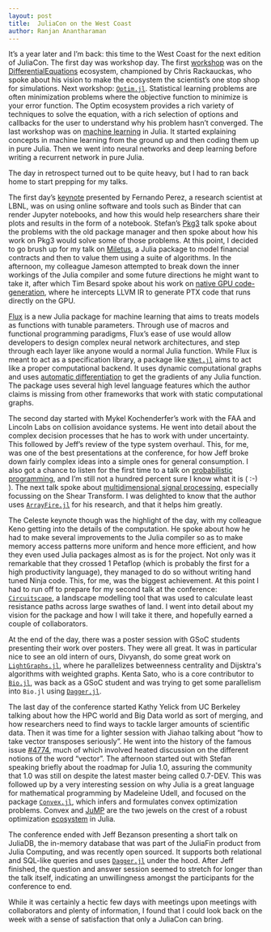 ```yaml
---
layout: post
title:  JuliaCon on the West Coast
author: Ranjan Anantharaman
---
```


It’s a year later and I’m back: this time to the West Coast for the next edition of JuliaCon. 
The first day was workshop day. The first [workshop](https://www.youtube.com/watch?v=7NDkpWoNiQ4) was on the [DifferentialEquations](https://github.com/JuliaDiffEq/) ecosystem, 
championed by Chris Rackauckas, who spoke about his vision to make the ecosystem the 
scientist’s one stop shop for simulations. Next workshop: [`Optim.jl`](https://github.com/JuliaNLSolvers/Optim.jl). Statistical learning
 problems are often minimization problems where the objective function to minimize is your
error function. The Optim ecosystem provides a rich variety of techniques to solve the
equation, with a rich selection of options and callbacks for the user to understand why
his problem hasn’t converged. The last workshop was on [machine learning](https://github.com/ninjin/juliacon2017_dl_workshop) in Julia. It started
explaining concepts in machine learning from the ground up and then coding them up in pure Julia. Then we went into neural networks and deep learning before writing a recurrent network in pure Julia. 

The day in retrospect turned out to be quite heavy, but I had to ran back home to start prepping for my talks. 
   
The first day’s [keynote](https://www.youtube.com/watch?v=DUdE3M2nlDE) presented by Fernando Perez, a research scientist at LBNL, was on 
using online software and tools such as Binder that can render Jupyter notebooks, and how 
this would help researchers share their plots and results in the form of a notebook. Stefan’s
[Pkg3](https://github.com/StefanKarpinski/Pkg3.jl) talk spoke about the problems with the old 
package manager and then spoke about how his work on Pkg3 would solve some of those problems. 
At this point, I decided to go brush up for my talk on [Miletus](https://www.youtube.com/watch?v=FKBSVb9405w), a Julia package to model financial contracts 
and then to value them using a suite of algorithms. In the afternoon, my colleague Jameson 
attempted to break down the inner workings of the Julia compiler and some future directions he might want to take it, after which Tim Besard spoke about his work on [native GPU code-generation](https://github.com/JuliaGPU/CUDAnative.jl), where he intercepts LLVM IR to generate PTX code that runs directly on the GPU. 
    
[Flux](https://github.com/MikeInnes/Flux.jl) is a new Julia package for machine learning that 
aims to treats models as functions with tunable parameters. Through use of macros and 
functional programming paradigms, Flux’s ease of use would allow developers to design complex 
neural network architectures, and step through each layer like anyone would a normal Julia 
function. While Flux is meant to act as a specification library, a package like 
[`KNet.jl`](https://github.com/denizyuret/Knet.jl) aims to act like a proper computational 
backend. It uses dynamic computational graphs and uses 
[automatic differentiation](https://github.com/denizyuret/AutoGrad.jl) to get the 
gradients of any Julia function. The package uses several high level language features which 
the author claims is missing from other frameworks that work with static computational 
graphs. 
     
The second day started with Mykel Kochenderfer’s work with the FAA and Lincoln Labs on 
collision avoidance systems. He went into detail about the complex decision processes that he 
has to work with under uncertainty. This followed by Jeff’s review of the type system 
overhaul. This, for me, was one of the best presentations at the conference, for how Jeff 
broke down fairly complex ideas into a simple ones for general consumption. I also got a 
chance to listen for the first time to a talk on 
[probabilistic programming](https://github.com/yebai/Turing.jl), and I’m still not 
a hundred percent sure I know what it is ( :-) ). The next talk spoke about [multidimensional 
signal processing](https://github.com/arsenal9971/Shearlab.jl), especially focussing on the 
Shear Transform. I was delighted to know that the author uses 
[`ArrayFire.jl`](https://github.com/JuliaComputing/ArrayFire.jl) for his research, and that 
it helps him greatly. 
      
The Celeste keynote though was the highlight of the day, with my colleague Keno getting into 
the details of the computation. He spoke about how he had to make several improvements to the 
Julia compiler so as to make memory access patterns more uniform and hence more efficient, 
and how they even used Julia packages almost as is for the project. Not only was it 
remarkable that they crossed 1 Petaflop (which is probably the first for a 
high productivity language), they managed to do so without writing hand tuned Ninja code. 
This, for me, was the biggest achievement. At this point I had to run off to prepare for my 
second talk at the conference: [`Circuitscape`](https://github.com/ranjanan/CircuitScape.jl), 
a landscape modelling tool that was used to calculate least resistance paths across large 
swathes of land. I went into detail about my vision for the package and how I will take it 
there, and hopefully earned a couple of collaborators. 
 
At the end of the day, there was a poster session with GSoC students presenting their work 
over posters. They were all great. It was in particular nice to see an old intern of ours, 
Divyansh, do some great work on [`LightGraphs.jl`](https://github.com/JuliaGraphs/LightGraphs.jl), where he parallelizes betweenness centrality and Dijsktra's algorithms with weighted graphs. Kenta Sato, who is a core contributor to [`Bio.jl`](https://github.com/BioJulia/Bio.jl), was back as a GSoC student and was trying to get some parallelism into `Bio.jl` using [`Dagger.jl`](https://github.com/JuliaParallel/Dagger.jl). 
        
The last day of the conference started Kathy Yelick from UC Berkeley talking about how the 
HPC world and Big Data world as sort of merging, and how researchers need to find ways to 
tackle larger amounts of scientific data. Then it was time for a lighter session with Jiahao 
talking about “how to take vector transposes seriously”. He went into 
the history of the famous issue [#4774](https://github.com/JuliaLang/julia/issues/4774), much of which involved heated discussion on the 
different notions of the word “vector”. The afternoon started out with Stefan speaking 
briefly about the roadmap for Julia 1.0, assuring the community that 1.0 was still on despite 
the latest master being called 0.7-DEV. This was followed up by a very interesting session 
on why Julia is a great language for mathematical programming by Madeleine Udell, and focused 
on the package [`Convex.jl`](https://github.com/JuliaOpt/Convex.jl), which infers and 
formulates convex optimization problems. Convex 
and [JuMP](https://github.com/JuliaOpt/JuMP.jl) are the two jewels on the crest of a robust 
optimization [ecosystem](https://github.com/JuliaOpt) in Julia. 
         
The conference ended with Jeff Bezanson presenting a short talk on JuliaDB, the in-memory 
database that was part of the JuliaFin product from Julia Computing, and was recently open 
sourced. It supports both relational and SQL-like queries and uses [`Dagger.jl`](https://github.com/JuliaParallel/Dagger.jl) under the hood. 
After Jeff finished, the question and answer session seemed to stretch for longer than the 
talk itself, indicating an unwillingness amongst the participants for the conference to end. 
          
While it was certainly a hectic few days with meetings upon meetings with collaborators and 
plenty of information, I found that I could look back on the week with a sense of 
satisfaction that only a JuliaCon can bring. 
           

